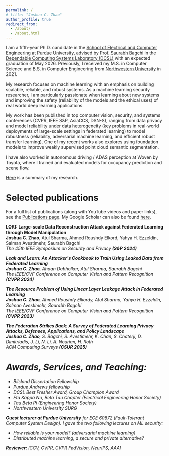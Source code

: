 ```yaml
---
permalink: /
# title: "Joshua C. Zhao"
author_profile: true
redirect_from: 
  - /about/
  - /about.html
---
```


I am a fifth-year Ph.D. candidate in the [School of Electrical and Computer Engineering](https://engineering.purdue.edu/ECE) at [Purdue University](https://www.purdue.edu), advised by [Prof. Saurabh Bagchi](https://www.saurabhbagchi.us) in the [Dependable Computing Systems Laboratory (DCSL)](https://engineering.purdue.edu/dcsl/) with an expected graduation of May 2026. Previously, I received my M.S. in Computer Science and B.S. in Computer Engineering from [Northwestern University](https://www.northwestern.edu) in 2021.

My research focuses on machine learning with an emphasis on building scalable, reliable, and robust systems. As a machine learning security researcher, I am particularly passionate when learning about new systems and improving the safety (reliability of the models and the ethical uses) of real world deep learning applications. 

My work has been published in top computer vision, security, and systems conferences (CVPR, IEEE S&P, AsiaCCS, DSN-S), ranging from data privacy and model reliability under data heterogeneity (key problems in real-world deployments of large-scale settings in federated learning) to model robustness (reliability, adversarial machine learning, and efficient robust transfer learning). One of my recent works also explores using foundation models to improve weakly supervised point cloud semantic segmentation.

I have also worked in autonomous driving / ADAS perception at Woven by Toyota, where I trained and evaluated models for occupancy prediction and scene flow.

[Here](https://joshuaczhao.github.io/research/) is a summary of my research.

Selected publications
======
For a full list of publications (along with YouTube videos and paper links), see the [Publications page](https://joshuaczhao.github.io/publications/). My Google Scholar can also be found [here](https://scholar.google.com/citations?user=aKAajcUAAAAJ&hl=en).

**LOKI: Large-scale Data Reconstruction Attack against Federated Learning through Model Manipulation** \
**Joshua C. Zhao**, Atul Sharma, Ahmed Roushdy Elkord, Yahya H. Ezzeldin, Salman Avestimehr, Saurabh Bagchi \
<em>The 45th IEEE Symposium on Security and Privacy<em> **(S&P 2024)**

**Leak and Learn: An Attacker's Cookbook to Train Using Leaked Data from Federated Learning** \
**Joshua C. Zhao**, Ahaan Dabholkar, Atul Sharma, Saurabh Bagchi \
<em>The IEEE/CVF Conference on Computer Vision and Pattern Recognition<em> **(CVPR 2024)**

**The Resource Problem of Using Linear Layer Leakage Attack in Federated Learning** \
**Joshua C. Zhao**, Ahmed Roushdy Elkordy, Atul Sharma, Yahya H. Ezzeldin, Salman Avestimehr, Saurabh Bagchi \
<em>The IEEE/CVF Conference on Computer Vision and Pattern Recognition<em> **(CVPR 2023)**

**The Federation Strikes Back: A Survey of Federated Learning Privacy Attacks, Defenses, Applications, and Policy Landscape** \
**Joshua C. Zhao**, S. Bagchi, S. Avestimehr, K. Chan, S. Chaterji, D. Dimitriadis, J. Li, N. Li, A. Nourian, H. Roth \
<em>ACM Computing Surveys<em> **(CSUR 2025)**

Awards, Services, and Teaching:
======
* Bilsland Dissertation Fellowship
* Purdue Andrews fellowship
* DCSL Best Fresher Award, Group Champion Award
* Eta Kappa Nu, Beta Tau Chapter (Electrical Engineering Honor Society)
* Tau Beta Pi (Engineering Honor Society)
* Northwestern University SURG

**Guest lecturer at Purdue University** for ECE 60872 (Fault-Tolerant Computer System Design). I gave the two following lectures on ML security:
* How reliable is your model? (adversarial machine learning)
* Distributed machine learning, a secure and private alternative?

**Reviewer:** ICCV, CVPR, CVPR FedVision, NeurIPS, AAAI
